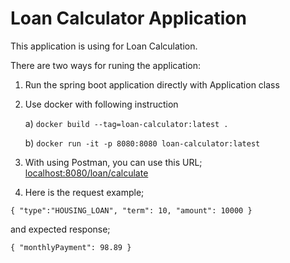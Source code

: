 # Loan Calculator Application

This application is using for Loan Calculation.

There are two ways for runing the application:
1. Run the spring boot application directly with Application class
2. Use docker with following instruction

   a) `docker build --tag=loan-calculator:latest .`

   b) `docker run -it -p 8080:8080 loan-calculator:latest`
3. With using Postman, you can use this URL;
   [localhost:8080/loan/calculate]()

4. Here is the request example;

`{
"type":"HOUSING_LOAN",
"term": 10,
"amount": 10000
}`

and expected response;

`{
"monthlyPayment": 98.89
}`